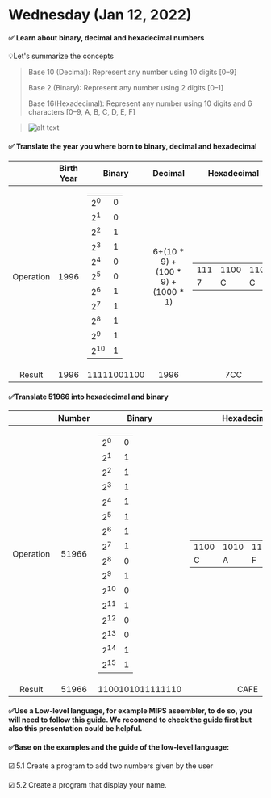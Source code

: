 # Wednesday (Jan 12, 2022)
#### ✅ Learn about binary, decimal and hexadecimal numbers
💡Let's summarize the concepts
   > Base 10 (Decimal): Represent any number using 10 digits [0–9]
   > 
   > Base 2 (Binary): Represent any number using 2 digits [0–1]
   > 
   > Base 16(Hexadecimal): Represent any number using 10 digits and 6 characters [0–9, A, B, C, D, E, F]



   > ![alt text](https://www.watelectronics.com/wp-content/uploads/Hexadecimal-and-Binary-Number-System-Representation.jpg)
#### ✅ Translate the year you where born to binary, decimal and hexadecimal
|      | Birth Year| Binary | Decimal|Hexadecimal|
|:-------------:| :---: |:-------------:|:-------------:|:-----:|
|Operation |1996| <table>  <thead>  <tbody> <tr>  <td>2<sup>0</sup></td>  <td>0</td>  </tr> <tr>  <td>2<sup>1</sup></td>  <td>0</td>  </tr>  <tr>  <td>2<sup>2</sup></td>  <td>1</td>  </tr>  <tr>  <td>2<sup>3</sup></td>  <td>1</td>  </tr>  <tr>  <td>2<sup>4</sup></td>  <td>0</td>  </tr> <tr>  <td>2<sup>5</sup></td>  <td>0</td>  </tr> <tr>  <td>2<sup>6</sup></td>  <td>1</td>  </tr>  <tr>  <td>2<sup>7</sup></td>  <td>1</td>  </tr>  <tr>  <td>2<sup>8</sup></td>  <td>1</td>  </tr>  <tr>  <td>2<sup>9</sup></td>  <td>1</td>  </tr> <tr>  <td>2<sup>10</sup></td>  <td>1</td>  </tr>  </tbody>  </table>| 6+(10 * 9) + (100 * 9) + (1000 * 1)|  <table>  <thead>  <tbody> <tr>  <td>111</td>  <td>1100</td>   <td>1100</td> <tr>  <td>7</td>  <td>C</td>   <td>C</td>    </tbody>  </table>|
|Result   |1996 |11111001100|1996 |7CC |


#### ✅Translate 51966 into hexadecimal and binary
|      |Number| Binary |Hexadecimal|
|:-------------:| :---: |:-------------:|:-----:|
|Operation |51966| <table>  <thead>  <tbody> <tr>  <td>2<sup>0</sup></td>  <td>0</td>  </tr> <tr>  <td>2<sup>1</sup></td>  <td>1</td>  </tr>  <tr>  <td>2<sup>2</sup></td>  <td>1</td>  </tr>  <tr>  <td>2<sup>3</sup></td>  <td>1</td>  </tr>  <tr>  <td>2<sup>4</sup></td>  <td>1</td>  </tr> <tr>  <td>2<sup>5</sup></td>  <td>1</td>  </tr> <tr>  <td>2<sup>6</sup></td>  <td>1</td>  </tr>  <tr>  <td>2<sup>7</sup></td>  <td>1</td>  </tr>  <tr>  <td>2<sup>8</sup></td>  <td>0</td>  </tr>  <tr>  <td>2<sup>9</sup></td>  <td>1</td>  </tr> <tr>  <td>2<sup>10</sup></td>  <td>0</td>  </tr> <tr>  <td>2<sup>11</sup></td>  <td>1</td>  </tr> <tr>  <td>2<sup>12</sup></td>  <td>0</td>  </tr>  <tr>  <td>2<sup>13</sup></td>  <td>0</td>  </tr>  <tr>  <td>2<sup>14</sup></td>  <td>1</td>  </tr>  <tr>  <td>2<sup>15</sup></td>  <td>1</td>  </tr> </tbody>  </table>|  <table>  <thead>  <tbody> <tr>  <td>1100</td>  <td>1010</td>   <td>1111</td> <td>1110</td> <tr>  <td>C</td>  <td>A</td>   <td>F</td> <td>E</td>   </tbody>  </table>|
|Result   |51966 |1100101011111110|CAFE|

#### ✅Use a Low-level language, for example MIPS aseembler, to do so, you will need to follow this guide. We recomend to check the guide first but also this presentation could be helpful.
#### ✅Base on the examples and the guide of the low-level language:
☑️ 5.1 Create a program to add two numbers given by the user

☑️ 5.2 Create a program that display your name.
